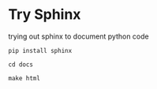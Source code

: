 Try Sphinx
==========
trying out sphinx to document python code

```pip install sphinx```

```cd docs```

```make html```
